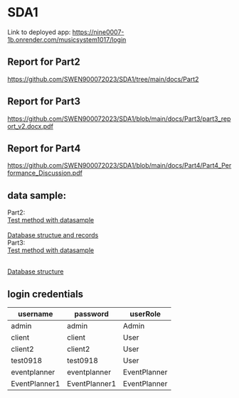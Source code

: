 # SDA1
Link to deployed app:
https://nine0007-1b.onrender.com/musicsystem1017/login

## Report for Part2
https://github.com/SWEN900072023/SDA1/tree/main/docs/Part2

## Report for Part3
https://github.com/SWEN900072023/SDA1/blob/main/docs/Part3/part3_report_v2.docx.pdf

## Report for Part4
https://github.com/SWEN900072023/SDA1/blob/main/docs/Part4/Part4_Performance_Discussion.pdf



## data sample:
Part2:
<br>[Test method with datasample](https://github.com/SWEN900072023/SDA1/blob/main/docs/datasample/Part2_TestandDataSample.pdf)  <br>
<br>[Database structue and records](https://github.com/SWEN900072023/SDA1/blob/main/docs/datasample/databaseStructureandRecords.pdf)<br>
Part3:
<br>[Test method with datasample](docs/datasample/Part3_TestandDataSamplePDF.pdf)  <br>

<br>[Database structure](docs/datasample/Database_structure_Part3.pdf)<br>

## login credentials
|  username   | password  |userRole|
|  ----  | ----  | ----  |
| admin  | admin |Admin|
| client  | client |User|
|client2|client2|User|
|test0918|test0918|User|
|eventplanner|eventplanner|EventPlanner|
|EventPlanner1|EventPlanner1|EventPlanner|
